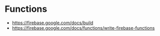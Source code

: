 # Functions

* https://firebase.google.com/docs/build
* https://firebase.google.com/docs/functions/write-firebase-functions

